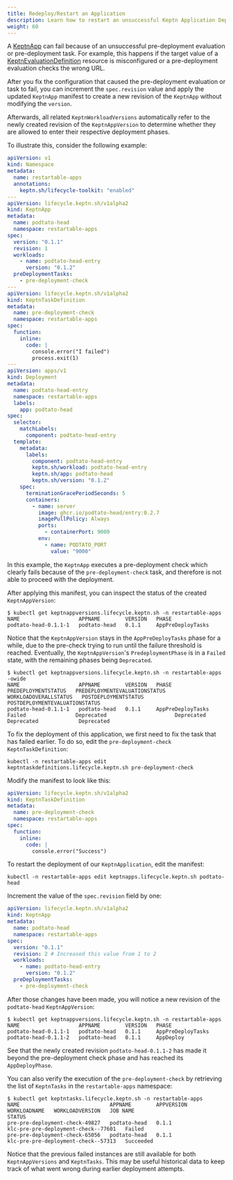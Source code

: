 ```yaml
---
title: Redeploy/Restart an Application
description: Learn how to restart an unsuccessful Keptn Application Deployment.
weight: 60
---
```


A [KeptnApp](../yaml-crd-ref/app.md) can fail
because of an unsuccessful pre-deployment evaluation
or pre-deployment task.
For example, this happens if the target value of a
[KeptnEvaluationDefinition](../yaml-crd-ref/evaluationdefinition.md)
resource is misconfigured
or a pre-deployment evaluation checks the wrong URL.

After you fix the configuration
that caused the pre-deployment evaluation or task to fail,
you can increment the `spec.revision` value
and apply the updated `KeptnApp` manifest
to create a new revision of the `KeptnApp`
without modifying the `version`.

Afterwards, all related `KeptnWorkloadVersions`
automatically refer to the newly created revision of the `KeptnAppVersion`
to determine whether they are allowed
to enter their respective deployment phases.

To illustrate this, consider the following example:

```yaml
apiVersion: v1
kind: Namespace
metadata:
  name: restartable-apps
  annotations:
    keptn.sh/lifecycle-toolkit: "enabled"
---
apiVersion: lifecycle.keptn.sh/v1alpha2
kind: KeptnApp
metadata:
  name: podtato-head
  namespace: restartable-apps
spec:
  version: "0.1.1"
  revision: 1
  workloads:
    - name: podtato-head-entry
      version: "0.1.2"
  preDeploymentTasks:
    - pre-deployment-check
---
apiVersion: lifecycle.keptn.sh/v1alpha2
kind: KeptnTaskDefinition
metadata:
  name: pre-deployment-check
  namespace: restartable-apps
spec:
  function:
    inline:
      code: |
        console.error("I failed")
        process.exit(1)
---
apiVersion: apps/v1
kind: Deployment
metadata:
  name: podtato-head-entry
  namespace: restartable-apps
  labels:
    app: podtato-head
spec:
  selector:
    matchLabels:
      component: podtato-head-entry
  template:
    metadata:
      labels:
        component: podtato-head-entry
        keptn.sh/workload: podtato-head-entry
        keptn.sh/app: podtato-head
        keptn.sh/version: "0.1.2"
    spec:
      terminationGracePeriodSeconds: 5
      containers:
        - name: server
          image: ghcr.io/podtato-head/entry:0.2.7
          imagePullPolicy: Always
          ports:
            - containerPort: 9000
          env:
            - name: PODTATO_PORT
              value: "9000"
```

In this example, the `KeptnApp` executes a pre-deployment check
which clearly fails because of the `pre-deployment-check` task,
and therefore is not able to proceed with the deployment.

After applying this manifest,
you can inspect the status of the created `KeptnAppVersion`:

```shell
$ kubectl get keptnappversions.lifecycle.keptn.sh -n restartable-apps
NAME                   APPNAME        VERSION   PHASE
podtato-head-0.1.1-1   podtato-head   0.1.1     AppPreDeployTasks
```

Notice that the `KeptnAppVersion` stays
in the `AppPreDeployTasks` phase for a while,
due to the pre-check trying to run
until the failure threshold is reached.
Eventually, the `KeptnAppVersion`'s `PredeploymentPhase`
is in a `Failed` state, with the remaining phases being `Deprecated`.

<!-- markdownlint-disable MD013 -->
```shell
$ kubectl get keptnappversions.lifecycle.keptn.sh -n restartable-apps -owide
NAME                   APPNAME        VERSION   PHASE               PREDEPLOYMENTSTATUS   PREDEPLOYMENTEVALUATIONSTATUS   WORKLOADOVERALLSTATUS   POSTDEPLOYMENTSTATUS   POSTDEPLOYMENTEVALUATIONSTATUS
podtato-head-0.1.1-1   podtato-head   0.1.1     AppPreDeployTasks   Failed                Deprecated                      Deprecated              Deprecated             Deprecated
```
<!-- markdownlint-enable MD013 -->

To fix the deployment of this application,
we first need to fix the task that has failed earlier.
To do so, edit the `pre-deployment-check` `KeptnTaskDefinition`:

```shell
kubectl -n restartable-apps edit keptntaskdefinitions.lifecycle.keptn.sh pre-deployment-check
```

Modify the manifest to look like this:

```yaml
apiVersion: lifecycle.keptn.sh/v1alpha2
kind: KeptnTaskDefinition
metadata:
  name: pre-deployment-check
  namespace: restartable-apps
spec:
  function:
    inline:
      code: |
        console.error("Success")
```

To restart the deployment of our `KeptnApplication`,
edit the manifest:

```shell
kubectl -n restartable-apps edit keptnapps.lifecycle.keptn.sh podtato-head
```

Increment the value of the `spec.revision` field by one:

```yaml
apiVersion: lifecycle.keptn.sh/v1alpha2
kind: KeptnApp
metadata:
  name: podtato-head
  namespace: restartable-apps
spec:
  version: "0.1.1"
  revision: 2 # Increased this value from 1 to 2
  workloads:
    - name: podtato-head-entry
      version: "0.1.2"
  preDeploymentTasks:
    - pre-deployment-check
```

After those changes have been made,
you will notice a new revision of the `podtato-head` `KeptnAppVersion`:

```shell
$ kubectl get keptnappversions.lifecycle.keptn.sh -n restartable-apps       
NAME                   APPNAME        VERSION   PHASE
podtato-head-0.1.1-1   podtato-head   0.1.1     AppPreDeployTasks
podtato-head-0.1.1-2   podtato-head   0.1.1     AppDeploy
```

See that the newly created revision `podtato-head-0.1.1-2`
has made it beyond the pre-deployment check phase
and has reached its `AppDeployPhase`.

You can also verify the execution of the `pre-deployment-check`
by retrieving the list of `KeptnTasks` in
the `restartable-apps` namespace:

<!-- markdownlint-disable MD013 -->
```shell
$ kubectl get keptntasks.lifecycle.keptn.sh -n restartable-apps
NAME                             APPNAME        APPVERSION   WORKLOADNAME   WORKLOADVERSION   JOB NAME                              STATUS
pre-pre-deployment-check-49827   podtato-head   0.1.1                                         klc-pre-pre-deployment-check--77601   Failed
pre-pre-deployment-check-65056   podtato-head   0.1.1                                         klc-pre-pre-deployment-check--57313   Succeeded
```
<!-- markdownlint-enable MD013 -->

Notice that the previous failed instances are still available
for both `KeptnAppVersions` and `KeptnTasks`.
This may be useful historical data to keep track of
what went wrong during earlier deployment attempts.
